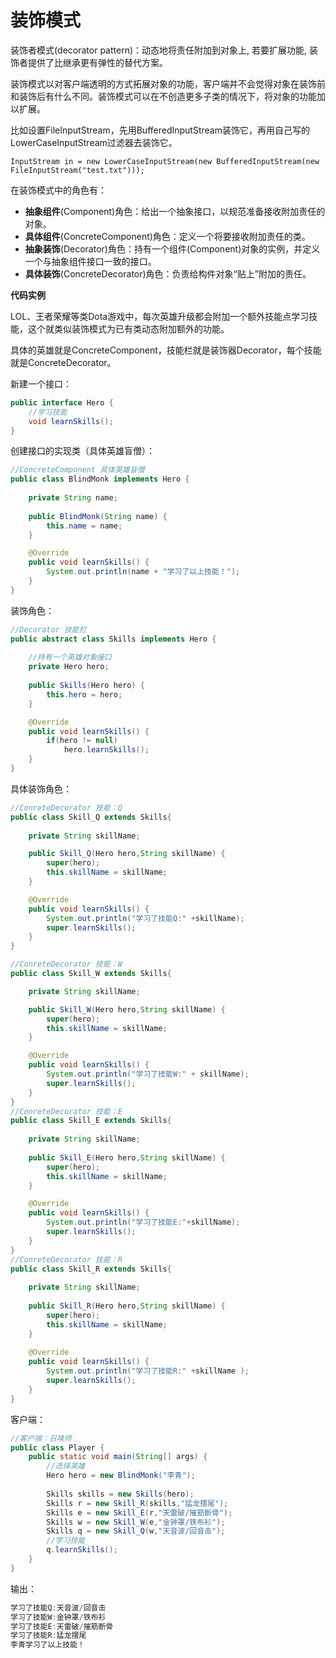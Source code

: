 # 装饰模式

装饰者模式(decorator pattern)：动态地将责任附加到对象上, 若要扩展功能, 装饰者提供了比继承更有弹性的替代方案。

装饰模式以对客户端透明的方式拓展对象的功能，客户端并不会觉得对象在装饰前和装饰后有什么不同。装饰模式可以在不创造更多子类的情况下，将对象的功能加以扩展。

比如设置FileInputStream，先用BufferedInputStream装饰它，再用自己写的LowerCaseInputStream过滤器去装饰它。

```
InputStream in = new LowerCaseInputStream(new BufferedInputStream(new FileInputStream("test.txt")));
```
在装饰模式中的角色有：

- **抽象组件**(Component)角色：给出一个抽象接口，以规范准备接收附加责任的对象。
- **具体组件**(ConcreteComponent)角色：定义一个将要接收附加责任的类。
- **抽象装饰**(Decorator)角色：持有一个组件(Component)对象的实例，并定义一个与抽象组件接口一致的接口。
- **具体装饰**(ConcreteDecorator)角色：负责给构件对象“贴上”附加的责任。

**代码实例**

LOL、王者荣耀等类Dota游戏中，每次英雄升级都会附加一个额外技能点学习技能，这个就类似装饰模式为已有类动态附加额外的功能。

具体的英雄就是ConcreteComponent，技能栏就是装饰器Decorator，每个技能就是ConcreteDecorator。

新建一个接口：

```java
public interface Hero {
    //学习技能
    void learnSkills();
}
```

创建接口的实现类（具体英雄盲僧）：

```java
//ConcreteComponent 具体英雄盲僧
public class BlindMonk implements Hero {
    
    private String name;
    
    public BlindMonk(String name) {
        this.name = name;
    }

    @Override
    public void learnSkills() {
        System.out.println(name + "学习了以上技能！");
    }
}
```

装饰角色：

```java
//Decorator 技能栏
public abstract class Skills implements Hero {
    
    //持有一个英雄对象接口
    private Hero hero;
    
    public Skills(Hero hero) {
        this.hero = hero;
    }

    @Override
    public void learnSkills() {
        if(hero != null)
            hero.learnSkills();
    }    
}
```

具体装饰角色：

```java
//ConreteDecorator 技能：Q
public class Skill_Q extends Skills{
    
    private String skillName;

    public Skill_Q(Hero hero,String skillName) {
        super(hero);
        this.skillName = skillName;
    }

    @Override
    public void learnSkills() {
        System.out.println("学习了技能Q:" +skillName);
        super.learnSkills();
    }
}

//ConreteDecorator 技能：W
public class Skill_W extends Skills{

    private String skillName;

    public Skill_W(Hero hero,String skillName) {
        super(hero);
        this.skillName = skillName;
    }

    @Override
    public void learnSkills() {
        System.out.println("学习了技能W:" + skillName);
        super.learnSkills();
    }
}
//ConreteDecorator 技能：E
public class Skill_E extends Skills{
    
    private String skillName;
    
    public Skill_E(Hero hero,String skillName) {
        super(hero);
        this.skillName = skillName;
    }

    @Override
    public void learnSkills() {
        System.out.println("学习了技能E:"+skillName);
        super.learnSkills();
    }
}
//ConreteDecorator 技能：R
public class Skill_R extends Skills{    
    
    private String skillName;
    
    public Skill_R(Hero hero,String skillName) {
        super(hero);
        this.skillName = skillName;
    }
    
    @Override
    public void learnSkills() {
        System.out.println("学习了技能R:" +skillName );
        super.learnSkills();
    }
}
```

客户端：

```java
//客户端：召唤师
public class Player {
    public static void main(String[] args) {
        //选择英雄
        Hero hero = new BlindMonk("李青");
        
        Skills skills = new Skills(hero);
        Skills r = new Skill_R(skills,"猛龙摆尾");
        Skills e = new Skill_E(r,"天雷破/摧筋断骨");
        Skills w = new Skill_W(e,"金钟罩/铁布衫");
        Skills q = new Skill_Q(w,"天音波/回音击");
        //学习技能
        q.learnSkills();
    }
}
```

输出：

```java
学习了技能Q:天音波/回音击
学习了技能W:金钟罩/铁布衫
学习了技能E:天雷破/摧筋断骨
学习了技能R:猛龙摆尾
李青学习了以上技能！
```


